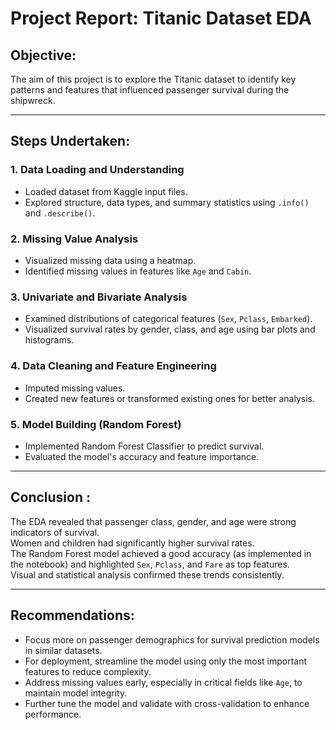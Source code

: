 # Project Report: Titanic Dataset EDA

## Objective:
The aim of this project is to explore the Titanic dataset to identify key patterns and features that influenced passenger survival during the shipwreck.

---

## Steps Undertaken:

### 1. Data Loading and Understanding
- Loaded dataset from Kaggle input files.
- Explored structure, data types, and summary statistics using `.info()` and `.describe()`.

### 2. Missing Value Analysis
- Visualized missing data using a heatmap.
- Identified missing values in features like `Age` and `Cabin`.

### 3. Univariate and Bivariate Analysis
- Examined distributions of categorical features (`Sex`, `Pclass`, `Embarked`).
- Visualized survival rates by gender, class, and age using bar plots and histograms.

### 4. Data Cleaning and Feature Engineering
- Imputed missing values.
- Created new features or transformed existing ones for better analysis.

### 5. Model Building (Random Forest)
- Implemented Random Forest Classifier to predict survival.
- Evaluated the model's accuracy and feature importance.

---

## Conclusion :
The EDA revealed that passenger class, gender, and age were strong indicators of survival.  
Women and children had significantly higher survival rates.  
The Random Forest model achieved a good accuracy (as implemented in the notebook) and highlighted `Sex`, `Pclass`, and `Fare` as top features.  
Visual and statistical analysis confirmed these trends consistently.

---

## Recommendations:
- Focus more on passenger demographics for survival prediction models in similar datasets.  
- For deployment, streamline the model using only the most important features to reduce complexity.  
- Address missing values early, especially in critical fields like `Age`, to maintain model integrity.  
- Further tune the model and validate with cross-validation to enhance performance.
